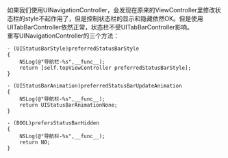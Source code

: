 如果我们使用UINavigationController，会发现在原来的ViewController里修改状态栏的style不起作用了，但是控制状态栏的显示和隐藏依然OK。但是使用UITabBarController依然正常，状态栏不受UITabBarController影响。  
重写UINavigationController的三个方法：
```objc
- (UIStatusBarStyle)preferredStatusBarStyle
{
    NSLog(@"导航栏-%s",__func__);
    return [self.topViewController preferredStatusBarStyle];
}

- (UIStatusBarAnimation)preferredStatusBarUpdateAnimation
{
    NSLog(@"导航栏-%s",__func__);
    return UIStatusBarAnimationNone;
}

- (BOOL)prefersStatusBarHidden
{
    NSLog(@"导航栏-%s",__func__);
    return NO;
}
```